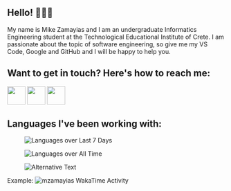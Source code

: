 ## Hello! 🙋🏻‍♂️

My name is Mike Zamayias and I am an undergraduate Informatics Engineering
student at the Technological Educational Institute of Crete. I am passionate
about the topic of software engineering, so give me my VS Code, Google and
GitHub and I will be happy to help you.

## Want to get in touch? Here's how to reach me:

[<img src="https://raw.githubusercontent.com/FortAwesome/Font-Awesome/6.x/svgs/brands/twitter-square.svg" width="42">](https://twitter.com/mzamayias)
[<img src="https://raw.githubusercontent.com/FortAwesome/Font-Awesome/6.x/svgs/brands/instagram-square.svg" width="42">](https://instagram.com/mzamayias)
[<img src="https://raw.githubusercontent.com/FortAwesome/Font-Awesome/6.x/svgs/brands/linkedin.svg" width="42">](https://linkedin.com/in/mzamayias)

## Languages I've been working with:

<figure><img src="https://wakatime.com/share/@mzamagias/c5075d37-4361-432f-a010-e4e6586cf0d7.svg" alt="Languages over Last 7 Days"></figure>
<figure><img src="https://wakatime.
com/share/@mzamagias/56717cb3-042b-45db-b441-179f211ac912.svg" 
alt="Languages over All Time"></figure>

<figure>
<img
  src="https://github.com/mzamayias/mzamayias/blob/main/images/stat.svg"
  alt="Alternative Text"
/>
</figure>
Example:
<img
  src="https://github.com/mzamayias/mzamayias/blob/main/images/stat.svg"
  alt="mzamayias WakaTime Activity"
/>